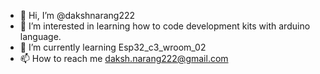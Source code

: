 - 👋 Hi, I’m @dakshnarang222
- 👀 I’m interested in learning how to code development kits with arduino language.
- 🌱 I’m currently learning Esp32_c3_wroom_02
- 📫 How to reach me daksh.narang222@gmail.com

<!---
dakshnarang222/dakshnarang222 is a ✨ special ✨ repository because its `README.md` (this file) appears on your GitHub profile.
You can click the Preview link to take a look at your changes.
--->
